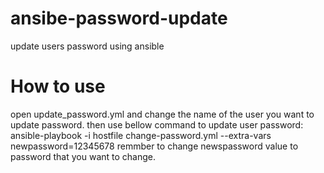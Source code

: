 # ansibe-password-update
update users password using ansible
# How to use
open update_password.yml and change the name of the user you want to update password. then use bellow command to update user password:
    ansible-playbook -i hostfile change-password.yml --extra-vars newpassword=12345678
remmber to change newspassword value to password that you want to change.
